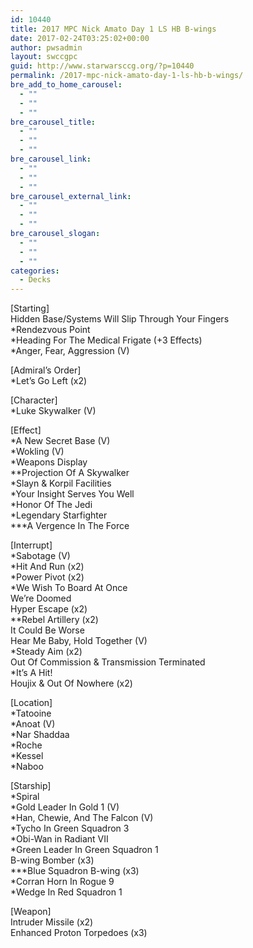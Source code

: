 ```yaml
---
id: 10440
title: 2017 MPC Nick Amato Day 1 LS HB B-wings
date: 2017-02-24T03:25:02+00:00
author: pwsadmin
layout: swccgpc
guid: http://www.starwarsccg.org/?p=10440
permalink: /2017-mpc-nick-amato-day-1-ls-hb-b-wings/
bre_add_to_home_carousel:
  - ""
  - ""
  - ""
bre_carousel_title:
  - ""
  - ""
  - ""
bre_carousel_link:
  - ""
  - ""
  - ""
bre_carousel_external_link:
  - ""
  - ""
  - ""
bre_carousel_slogan:
  - ""
  - ""
  - ""
categories:
  - Decks
---
```

[Starting]  
Hidden Base/Systems Will Slip Through Your Fingers  
*Rendezvous Point  
*Heading For The Medical Frigate (+3 Effects)  
*Anger, Fear, Aggression (V)

[Admiral&#8217;s Order]  
*Let&#8217;s Go Left (x2)

[Character]  
*Luke Skywalker (V)

[Effect]  
*A New Secret Base (V)  
*Wokling (V)  
*Weapons Display  
**Projection Of A Skywalker  
*Slayn & Korpil Facilities  
*Your Insight Serves You Well  
*Honor Of The Jedi  
*Legendary Starfighter  
\***A Vergence In The Force

[Interrupt]  
*Sabotage (V)  
*Hit And Run (x2)  
*Power Pivot (x2)  
*We Wish To Board At Once  
We&#8217;re Doomed  
Hyper Escape (x2)  
**Rebel Artillery (x2)  
It Could Be Worse  
Hear Me Baby, Hold Together (V)  
*Steady Aim (x2)  
Out Of Commission & Transmission Terminated  
*It&#8217;s A Hit!  
Houjix & Out Of Nowhere (x2)

[Location]  
*Tatooine  
*Anoat (V)  
*Nar Shaddaa  
*Roche  
*Kessel  
*Naboo

[Starship]  
*Spiral  
*Gold Leader In Gold 1 (V)  
*Han, Chewie, And The Falcon (V)  
*Tycho In Green Squadron 3  
*Obi-Wan in Radiant VII  
*Green Leader In Green Squadron 1  
B-wing Bomber (x3)  
\***Blue Squadron B-wing (x3)  
*Corran Horn In Rogue 9  
*Wedge In Red Squadron 1

[Weapon]  
Intruder Missile (x2)  
Enhanced Proton Torpedoes (x3)